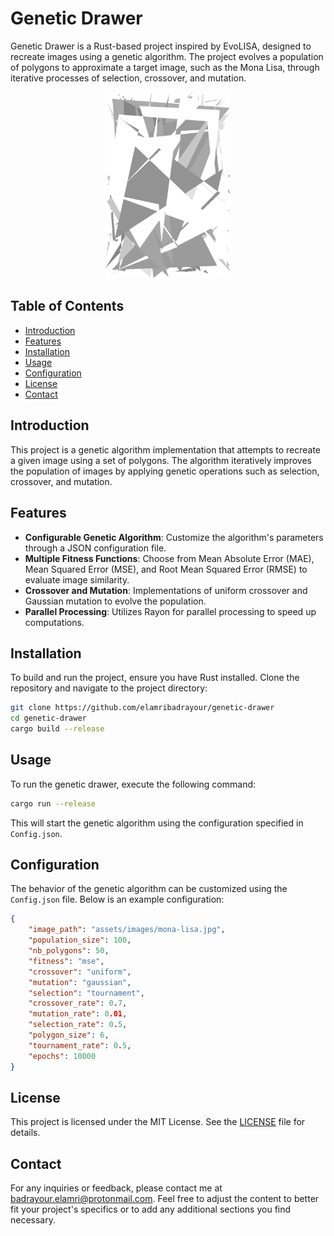 # Genetic Drawer

Genetic Drawer is a Rust-based project inspired by EvoLISA, designed to recreate images using a genetic algorithm. The project evolves a population of polygons to approximate a target image, such as the Mona Lisa, through iterative processes of selection, crossover, and mutation.

<div align="center">
  <img src="assets/result.gif" alt="best" width="200"/>
</div>

## Table of Contents

- [Introduction](#introduction)
- [Features](#features)
- [Installation](#installation)
- [Usage](#usage)
- [Configuration](#configuration)
- [License](#license)
- [Contact](#contact)

## Introduction

This project is a genetic algorithm implementation that attempts to recreate a given image using a set of polygons. The algorithm iteratively improves the population of images by applying genetic operations such as selection, crossover, and mutation.

## Features

- **Configurable Genetic Algorithm**: Customize the algorithm's parameters through a JSON configuration file.
- **Multiple Fitness Functions**: Choose from Mean Absolute Error (MAE), Mean Squared Error (MSE), and Root Mean Squared Error (RMSE) to evaluate image similarity.
- **Crossover and Mutation**: Implementations of uniform crossover and Gaussian mutation to evolve the population.
- **Parallel Processing**: Utilizes Rayon for parallel processing to speed up computations.

## Installation

To build and run the project, ensure you have Rust installed. Clone the repository and navigate to the project directory:

```bash
git clone https://github.com/elamribadrayour/genetic-drawer
cd genetic-drawer
cargo build --release
````

## Usage

To run the genetic drawer, execute the following command:

```bash
cargo run --release
```


This will start the genetic algorithm using the configuration specified in `Config.json`.

## Configuration

The behavior of the genetic algorithm can be customized using the `Config.json` file. Below is an example configuration:

```json
{
    "image_path": "assets/images/mona-lisa.jpg",
    "population_size": 100,
    "nb_polygons": 50,
    "fitness": "mse",
    "crossover": "uniform",
    "mutation": "gaussian",
    "selection": "tournament",
    "crossover_rate": 0.7,
    "mutation_rate": 0.01,
    "selection_rate": 0.5,
    "polygon_size": 6,
    "tournament_rate": 0.5,
    "epochs": 10000
}
```


## License

This project is licensed under the MIT License. See the [LICENSE](LICENSE) file for details.

## Contact

For any inquiries or feedback, please contact me at [badrayour.elamri@protonmail.com](mailto:badrayour.elamri@protonmail.com).
Feel free to adjust the content to better fit your project's specifics or to add any additional sections you find necessary.
